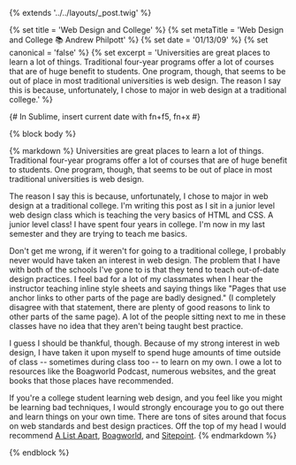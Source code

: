 {% extends '../../layouts/_post.twig' %}

{% set title = 'Web Design and College' %}
{% set metaTitle = 'Web Design and College 📚 Andrew Philpott' %}
{% set date = '01/13/09' %}
{% set canonical = 'false' %}
{% set excerpt = 'Universities are great places to learn a lot of things. Traditional four-year programs offer a lot of courses that are of huge benefit to students. One program, though, that seems to be out of place in most traditional universities is web design. The reason I say this is because, unfortunately, I chose to major in web design at a traditional college.' %}

{# In Sublime, insert current date with fn+f5, fn+x #}

{% block body %}

{% markdown %}
Universities are great places to learn a lot of things. Traditional four-year programs offer a lot of courses that are of huge benefit to students. One program, though, that seems to be out of place in most traditional universities is web design.

The reason I say this is because, unfortunately, I chose to major in web design at a traditional college. I'm writing this post as I sit in a junior level web design class which is teaching the very basics of HTML and CSS. A junior level class! I have spent four years in college. I'm now in my last semester and they are trying to teach me basics.

Don't get me wrong, if it weren't for going to a traditional college, I probably never would have taken an interest in web design. The problem that I have with both of the schools I've gone to is that they tend to teach out-of-date design practices. I feel bad for a lot of my classmates when I hear the instructor teaching inline style sheets and saying things like "Pages that use anchor links to other parts of the page are badly designed." (I completely disagree with that statement, there are plenty of good reasons to link to other parts of the same page). A lot of the people sitting next to me in these classes have no idea that they aren't being taught best practice.

I guess I should be thankful, though. Because of my strong interest in web design, I have taken it upon myself to spend huge amounts of time outside of class -- sometimes during class too -- to learn on my own. I owe a lot to resources like the Boagworld Podcast, numerous websites, and the great books that those places have recommended.

If you're a college student learning web design, and you feel like you might be learning bad techniques, I would strongly encourage you to go out there and learn things on your own time. There are tons of sites around that focus on web standards and best design practices. Off the top of my head I would recommend [A List Apart](http://www.alistapart.com/), [Boagworld](http://www.boagworld.com/), and [Sitepoint](http://www.sitepoint.com/).
{% endmarkdown %}

{% endblock %}
